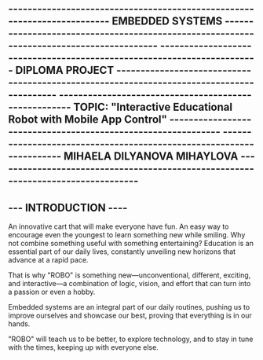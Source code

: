 ------------------------------------------------------------------------ EMBEDDED SYSTEMS ----------------------------------------------------------------------------------------
-----------------------------------------------------------------------  DIPLOMA PROJECT -----------------------------------------------------------------------------------------
----------------------------------------------------- TOPIC: "Interactive Educational Robot with Mobile App Control" -------------------------------------------------------------
-------------------------------------------------------------------- MIHAELA DILYANOVA MIHAYLOVA ---------------------------------------------------------------------------------
- 
--- INTRODUCTION ----
-
An innovative cart that will make everyone have fun. An easy way to encourage even the youngest to learn something new while smiling. Why not combine something useful with something entertaining? Education is an essential part of our daily lives, constantly unveiling new horizons that advance at a rapid pace.

That is why "ROBO" is something new—unconventional, different, exciting, and interactive—a combination of logic, vision, and effort that can turn into a passion or even a hobby.

Embedded systems are an integral part of our daily routines, pushing us to improve ourselves and showcase our best, proving that everything is in our hands.

"ROBO" will teach us to be better, to explore technology, and to stay in tune with the times, keeping up with everyone else.

